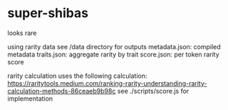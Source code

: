 # super-shibas
looks rare

using rarity data
see /data directory for outputs metadata.json: compiled metadata
traits.json: aggregate rarity by trait
score.json: per token rarity score

rarity calculation
uses the following calculation: https://raritytools.medium.com/ranking-rarity-understanding-rarity-calculation-methods-86ceaeb9b98c see ./scripts/score.js for implementation
